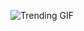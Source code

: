 
<!-- GIF_SECTION -->
![Trending GIF](https://media4.giphy.com/media/v1.Y2lkPThiYjIxNzcyanRhMXE5N3Q3aHUzMW5saXE5cGVldWRxdzJ6eGNpbDZkcnZ1NnZleCZlcD12MV9naWZzX3NlYXJjaCZjdD1n/26tn33aiTi1jkl6H6/giphy.gif)
<!-- END_GIF_SECTION -->
